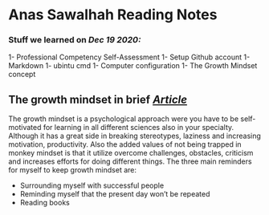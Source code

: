 # Anas Sawalhah Reading Notes

### Stuff we learned on *Dec 19 2020:*
1- Professional Competency Self-Assessment
1- Setup Github account
1- Markdown
1- ubintu cmd 
1- Computer configuration 
1- The Growth Mindset concept 

## The growth mindset in brief _[Article](https://www.atlassian.com/blog/inside-atlassian/growth-mindset)_
The growth mindset is a psychological approach were you have to be self-motivated for learning in all different sciences also in your specialty. Although it has a great side in breaking stereotypes, laziness and increasing motivation, productivity. Also the added values of not being trapped in monkey mindset is that it utilize overcome challenges, obstacles, criticism  and increases efforts for doing different things.
The three main reminders for myself to keep growth mindset are:
*	Surrounding myself with successful people
*	Reminding myself that the present day won’t be repeated 
*	Reading books 
